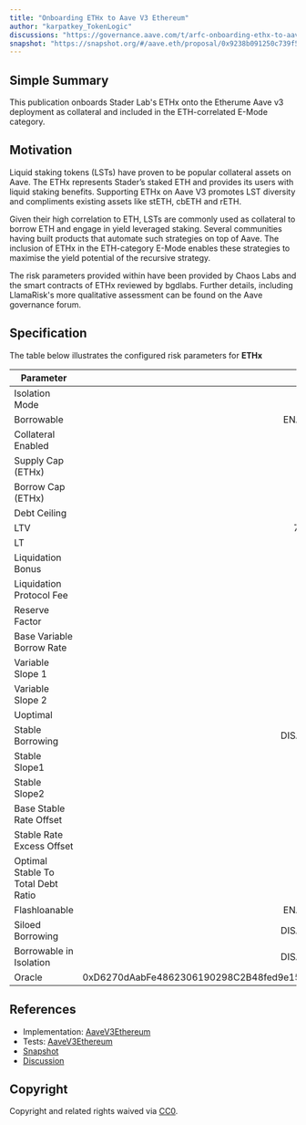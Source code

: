 ```yaml
---
title: "Onboarding ETHx to Aave V3 Ethereum"
author: "karpatkey_TokenLogic"
discussions: "https://governance.aave.com/t/arfc-onboarding-ethx-to-aave-v3-ethereum/15672"
snapshot: "https://snapshot.org/#/aave.eth/proposal/0x9238b091250c739f5b5486ab8dbaa110b0b7ec0582698ea2c2d3721377e4b0bb"
---
```


## Simple Summary

This publication onboards Stader Lab's ETHx onto the Etherume Aave v3 deployment as collateral and included in the ETH-correlated E-Mode category.

## Motivation

Liquid staking tokens (LSTs) have proven to be popular collateral assets on Aave. The ETHx represents Stader’s staked ETH and provides its users with liquid staking benefits. Supporting ETHx on Aave V3 promotes LST diversity and compliments existing assets like stETH, cbETH and rETH.

Given their high correlation to ETH, LSTs are commonly used as collateral to borrow ETH and engage in yield leveraged staking. Several communities having built products that automate such strategies on top of Aave. The inclusion of ETHx in the ETH-category E-Mode enables these strategies to maximise the yield potential of the recursive strategy.

The risk parameters provided within have been provided by Chaos Labs and the smart contracts of ETHx reviewed by bgdlabs. Further details, including LlamaRisk's more qualitative assessment can be found on the Aave governance forum.

## Specification

The table below illustrates the configured risk parameters for **ETHx**

| Parameter                          |                                      Value |
| ---------------------------------- | -----------------------------------------: |
| Isolation Mode                     |                                       true |
| Borrowable                         |                                    ENABLED |
| Collateral Enabled                 |                                       true |
| Supply Cap (ETHx)                  |                                      3,200 |
| Borrow Cap (ETHx)                  |                                        320 |
| Debt Ceiling                       |                                      USD 0 |
| LTV                                |                                     74.5 % |
| LT                                 |                                       77 % |
| Liquidation Bonus                  |                                      7.5 % |
| Liquidation Protocol Fee           |                                       10 % |
| Reserve Factor                     |                                       15 % |
| Base Variable Borrow Rate          |                                        0 % |
| Variable Slope 1                   |                                        7 % |
| Variable Slope 2                   |                                      300 % |
| Uoptimal                           |                                       45 % |
| Stable Borrowing                   |                                   DISABLED |
| Stable Slope1                      |                                        0 % |
| Stable Slope2                      |                                        0 % |
| Base Stable Rate Offset            |                                        0 % |
| Stable Rate Excess Offset          |                                        0 % |
| Optimal Stable To Total Debt Ratio |                                        0 % |
| Flashloanable                      |                                    ENABLED |
| Siloed Borrowing                   |                                   DISABLED |
| Borrowable in Isolation            |                                   DISABLED |
| Oracle                             | 0xD6270dAabFe4862306190298C2B48fed9e15C847 |

## References

- Implementation: [AaveV3Ethereum](https://github.com/bgd-labs/aave-proposals-v3/blob/main/src/20240521_AaveV3Ethereum_OnboardingETHxToAaveV3/AaveV3Ethereum_OnboardingETHxToAaveV3_20240521.sol)
- Tests: [AaveV3Ethereum](https://github.com/bgd-labs/aave-proposals-v3/blob/main/src/20240521_AaveV3Ethereum_OnboardingETHxToAaveV3/AaveV3Ethereum_OnboardingETHxToAaveV3_20240521.t.sol)
- [Snapshot](https://snapshot.org/#/aave.eth/proposal/0x9238b091250c739f5b5486ab8dbaa110b0b7ec0582698ea2c2d3721377e4b0bb)
- [Discussion](https://governance.aave.com/t/arfc-onboarding-ethx-to-aave-v3-ethereum/15672)

## Copyright

Copyright and related rights waived via [CC0](https://creativecommons.org/publicdomain/zero/1.0/).
